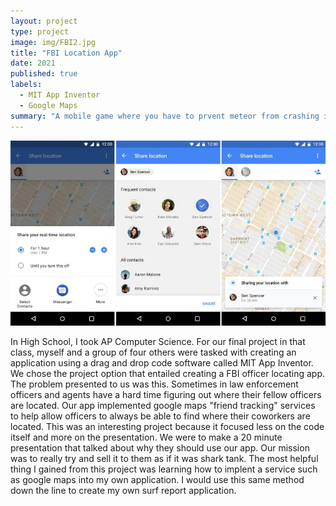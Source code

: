 ```yaml
---
layout: project
type: project
image: img/FBI2.jpg
title: "FBI Location App"
date: 2021
published: true
labels:
  - MIT App Inventor
  - Google Maps
summary: "A mobile game where you have to prvent meteor from crashing into your ship."
---
```


<img class="img-fluid" src="../img/googleLocation.jpg">

In High School, I took AP Computer Science. For our final project in that class, myself and a group of four others were tasked with creating an application using a drag and drop code software called MIT App Inventor. We chose the project option that entailed creating a FBI officer locating app. The problem presented to us was this. Sometimes in law enforcement officers and agents have a hard time figuring out where their fellow officers are located. Our app implemented google maps "friend tracking" services to help allow officers to always be able to find where their coworkers are located. This was an interesting project because it focused less on the code itself and more on the presentation. We were to make a 20 minute presentation that talked about why they should use our app. Our mission was to really try and sell it to them as if it was shark tank. 
The most helpful thing I gained from this project was learning how to implent a service such as google maps into my own application. I would use this same method down the line to create my own surf report application.
